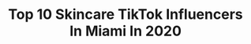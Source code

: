 ---
title: Top 10 Skincare TikTok Influencers In Miami In 2020
description: >-
  Find top skincare TikTok influencers in Miami in 2020. Most popular hashtags: #miami #skincare #makeup #tiktokrestarea.
platform: TikTok
profiles:
  - username: "lisathelovecoach"
    fullname: >-
      Lisa Concepcion
    location: "United States"
    followers: 2483
    engagement: 497
    commentsToLikes: 0.087233
    id: cka0tggqlpvfb0i788fy4yure
    verified: false
    hashtags: "#foryou, #goodtimes, #breakupadvice, #over40club"
  - username: "celinefarach"
    fullname: >-
      CelineFarach
    location: "United States"
    followers: 105328
    engagement: 406
    commentsToLikes: 0.031039
    id: ck8w4fmr68em10j78t4zlyfmv
    verified: true
    hashtags: "#crazy, #crazyman, #celine, #sushichallenge"
  - username: "itsbriespinosa"
    fullname: >-
      Briana Espinosa
    location: "United States"
    followers: 39121
    engagement: 665
    commentsToLikes: 0.046550
    id: ck9a4kmnouwd70j78ny06rssy
    verified: false
    hashtags: "#parati, #poseathome, #duet, #gotthisforyou"
  - username: "chloecbanos"
    fullname: >-
      chloë c. baños 
    location: "United States"
    followers: 549011
    engagement: 1944
    commentsToLikes: 0.016026
    id: ck9aeyncw4e0j0j785cwh7csw
    verified: false
    hashtags: "#hair, #acapella, #morningroutine, #trend"
  - username: "martousnaturals"
    fullname: >-
      martousnaturals
    location: "United States"
    followers: 2024
    engagement: 1067
    commentsToLikes: 0.071027
    id: ckamyiesbhn4n0i78b6e0em49
    verified: false
    hashtags: "#soaproses, #will, #barsfordays, #aftermycoffee"
  - username: "joeyzauzig"
    fullname: >-
      Joey Zauzig
    location: "United States"
    followers: 179358
    engagement: 817
    commentsToLikes: 0.045881
    id: ck9nnvrh0r51f0j78imklv1if
    verified: true
    hashtags: "#anime, #celebratenurses, #dating, #tiktokrestarea"
  - username: "corinthsuarez"
    fullname: >-
      corinth
    location: "United States"
    followers: 16925
    engagement: 870
    commentsToLikes: 0.080683
    id: ck8savnk83uov0j787i9leco0
    verified: false
    hashtags: "#beautyinspo, #tiktokrestarea, #motd, #instagramhack"
  - username: "ericasgirlyworld"
    fullname: >-
      Ericasgirlyworld
    location: "United States"
    followers: 183270
    engagement: 646
    commentsToLikes: 0.018370
    id: ck8z48bf5cr0y0j7815enb04c
    verified: false
    hashtags: "#fragrance, #coffee, #outfit, #stylehack"
  - username: "liloia.isabella"
    fullname: >-
      Isabellaliloia
    location: "United States"
    followers: 9057
    engagement: 439
    commentsToLikes: 0.020269
    id: ck9f7us81012q0j78brdmsgqd
    verified: false
    hashtags: "#foryourpage, #fyp, #impresionante, #bad"
  - username: "muddybody"
    fullname: >-
      Muddy Body
    location: "United States"
    followers: 5561
    engagement: 874
    commentsToLikes: 0.017505
    id: ck9skqoyga5l10j78rwvscbzx
    verified: false
    hashtags: "#friday, #miami, #chill, #magic"
---